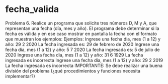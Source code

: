 # fecha_valida
Problema 6.
Realice un programa que solicite tres números D, M y A, que representan una fecha (día, mes y año). El
programa debe determinar si la fecha es válida y en ese caso mostrar en pantalla la fecha con el formato
que muestran los ejemplos:
Ejemplos:
  Ingrese una fecha dia, mes (1 a 12) y año: 29 2 2020
  La fecha ingresada es: 29 de febrero de 2020
  Ingrese una fecha dia, mes (1 a 12) y año: 5 7 2020
  La fecha ingresada es: 5 de julio de 2020
  Ingrese una fecha dia, mes (1 a 12) y año: 31 6 1929
  La fecha ingresada es incorrecta
  Ingrese una fecha dia, mes (1 a 12) y año: 29 2 2019
  La fecha ingresada es incorrecta
IMPORTANTE: Se debe realizar una buena división del problema (¿qué procedimientos y funciones
necesita implementar?)
